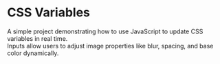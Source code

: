 # CSS Variables

A simple project demonstrating how to use JavaScript to update CSS variables in real time.  
Inputs allow users to adjust image properties like blur, spacing, and base color dynamically.